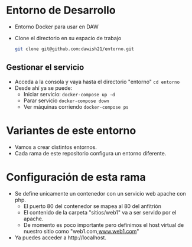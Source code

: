# Entorno de Desarrollo 
- Entorno Docker para usar en DAW
- Clone el directorio en su espacio de trabajo

    ```bash
    git clone git@github.com:dawish21/entorno.git
    ```

## Gestionar el servicio
-  Acceda a la consola y vaya hasta el directorio "entorno"
    `cd entorno`
- Desde ahí ya se puede:
    - Iniciar servicio:
        `docker-compose up -d`
    - Parar servicio
        `docker-compose down`
    - Ver máquinas corriendo
        `docker-compose ps`

# Variantes de este entorno

- Vamos a crear distintos entornos.
- Cada rama de este repositorio configura un entorno diferente.

# Configuración de esta rama

- Se define unicamente un contenedor con un servicio web apache con php.
  - El puerto 80 del contenedor se mapea al 80 del anfitrión
  - El contenido de la carpeta "sitios/web1" va a ser servido por el apache.
  - De momento es poco importante pero definimos el host virtual de nuestro sitio como "web1.com,www.web1.com"
- Ya puedes acceder a http://localhost.
